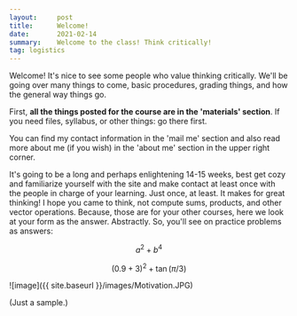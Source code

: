 ```yaml
---
layout:     post
title:      Welcome!
date:       2021-02-14
summary:    Welcome to the class! Think critically!
tag: logistics
---
```


Welcome! It's nice to see some people who value thinking critically. We'll be going over many things to come, basic procedures, grading things, and how the general way things go.

First, **all the things posted for the course are in the 'materials' section**. If you need files, syllabus, or other things: go there first.

You can find my contact information in the 'mail me' section and also read more about me (if you wish) in the 'about me' section in the upper right corner.

It's going to be a long and perhaps enlightening 14-15 weeks, best get cozy and familiarize yourself with the site and make contact at least once with the people in charge of your learning. Just once, at least. It makes for great thinking! I hope you came to think, not compute sums, products, and other vector operations. Because, those are for your other courses, here we look at your form as the answer. Abstractly. So, you'll see on practice problems as answers:

$$
a^2 + b^4
$$

$$
(0.9 + 3)^2 + \tan(\pi/3)
$$

<!-- format for inserting images, to make it bigger, put '_' on both sides -->
<!-- if you want better formating for images, switch to .html code: <img/>, it allows for more flexibility -->

![image]({{ site.baseurl }}/images/Motivation.JPG)

(Just a sample.)
